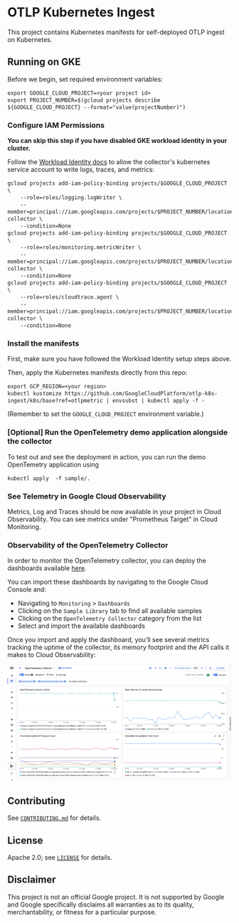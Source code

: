 # OTLP Kubernetes Ingest

This project contains Kubernetes manifests for self-deployed OTLP ingest on Kubernetes.

## Running on GKE

Before we begin, set required environment variables:

```console
export GOOGLE_CLOUD_PROJECT=<your project id>
export PROJECT_NUMBER=$(gcloud projects describe ${GOOGLE_CLOUD_PROJECT} --format="value(projectNumber)")
```

### Configure IAM Permissions

**You can skip this step if you have disabled GKE workload identity in your cluster.**

Follow the [Workload Identity
docs](https://cloud.google.com/kubernetes-engine/docs/how-to/workload-identity)
to allow the collector's kubernetes service account to write logs, traces, and metrics:

```console
gcloud projects add-iam-policy-binding projects/$GOOGLE_CLOUD_PROJECT \
    --role=roles/logging.logWriter \
    --member=principal://iam.googleapis.com/projects/$PROJECT_NUMBER/locations/global/workloadIdentityPools/$GOOGLE_CLOUD_PROJECT.svc.id.goog/subject/ns/opentelemetry/sa/opentelemetry-collector \
    --condition=None
gcloud projects add-iam-policy-binding projects/$GOOGLE_CLOUD_PROJECT \
    --role=roles/monitoring.metricWriter \
    --member=principal://iam.googleapis.com/projects/$PROJECT_NUMBER/locations/global/workloadIdentityPools/$GOOGLE_CLOUD_PROJECT.svc.id.goog/subject/ns/opentelemetry/sa/opentelemetry-collector \
    --condition=None
gcloud projects add-iam-policy-binding projects/$GOOGLE_CLOUD_PROJECT \
    --role=roles/cloudtrace.agent \
    --member=principal://iam.googleapis.com/projects/$PROJECT_NUMBER/locations/global/workloadIdentityPools/$GOOGLE_CLOUD_PROJECT.svc.id.goog/subject/ns/opentelemetry/sa/opentelemetry-collector \
    --condition=None
```

### Install the manifests

First, make sure you have followed the Workload Identity setup steps above.

Then, apply the Kubernetes manifests directly from this repo:

```console
export GCP_REGION=<your region>
kubectl kustomize https://github.com/GoogleCloudPlatform/otlp-k8s-ingest/k8s/base?ref=otlpmetric | envsubst | kubectl apply -f -
```

(Remember to set the `GOOGLE_CLOUD_PROJECT` environment variable.)

### [Optional] Run the OpenTelemetry demo application alongside the collector

To test out and see the deployment in action, you can run the demo OpenTemetry
application using

```console
kubectl apply  -f sample/.
```

### See Telemetry in Google Cloud Observability

Metrics, Log and Traces should be now available in your project in Cloud Observability.
You can see metrics under "Prometheus Target" in Cloud Monitoring.

### Observability of the OpenTelemetry Collector

In order to monitor the OpenTelemetry collector, you can deploy the dashboards
available
[here](https://github.com/GoogleCloudPlatform/monitoring-dashboard-samples/tree/master/dashboards/opentelemetry-collector).

You can import these dashboards by navigating to the Google Cloud Console and:

- Navigating to `Monitoring` > `Dashboards`
- Clicking on the `Sample Library` tab to find all available samples
- Clicking on the `OpenTelemetry Collector` category from the list
- Select and import the available dashboards

Once you import and apply the dashboard, you'll see several metrics tracking
the uptime of the collector, its memory footprint and the API calls it makes
to Cloud Observability:

![OpenTelemetry Collector Dashboard](/dashboard.png "OpenTelemetry Collector Dashboard")

## Contributing

See [`CONTRIBUTING.md`](CONTRIBUTING.md) for details.

## License

Apache 2.0; see [`LICENSE`](LICENSE) for details.

## Disclaimer

This project is not an official Google project. It is not supported by
Google and Google specifically disclaims all warranties as to its quality,
merchantability, or fitness for a particular purpose.
